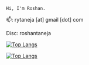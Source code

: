     Hi, I'm Roshan.
<!--
![](https://komarev.com/ghpvc/?username=daroshi11260&color=green&style=flat-square)

![Daroshi11260's GitHub stats](https://github-readme-stats.vercel.app/api?username=Daroshi11260&count_private=true&show_icons=true&theme=radical)
-->


<!--
![Skills](https://skillicons.dev/icons?i=py,java,cpp,discord,bots,js,html,pug,css,mongo,aws,ps,pr,ae)
-->
📫: rytaneja [at] gmail [dot] com

Disc: roshantaneja

[![Top Langs](https://github-readme-stats-six-nu-35.vercel.app/api/top-langs/?username=roshantaneja&size_weight=0.5&count_weight=0.5&hide=html,css,cmake,makefile,C,pug,typescript&langs_count=10&theme=transparent&layout=donut-vertical&hide_border=true&title_color=ffffff&text_color=ffffff)](https://github.com/anuraghazra/github-readme-stats#gh-dark-mode-only)

[![Top Langs](https://github-readme-stats-six-nu-35.vercel.app/api/top-langs/?username=roshantaneja&size_weight=0.5&count_weight=0.5&hide=html,css,cmake,makefile,C,pug,typescript&langs_count=10&theme=transparent&layout=donut-vertical&hide_border=true&title_color=000000&text_color=000000)](https://github.com/anuraghazra/github-readme-stats#gh-light-mode-only)
